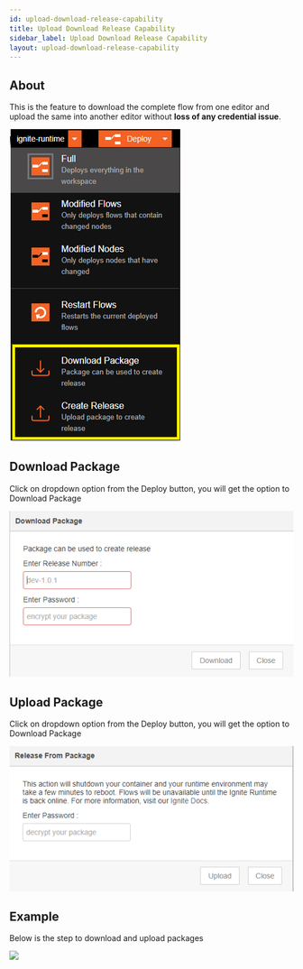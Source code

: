 ```yaml
---
id: upload-download-release-capability
title: Upload Download Release Capability
sidebar_label: Upload Download Release Capability
layout: upload-download-release-capability
---
```


## About

This is the feature to download the complete flow from one editor and upload the same into another editor without <b>loss of any credential issue</b>.

![](../assets/releaseCapability/ignite-release-capability.png)

## Download Package

Click on dropdown option from the Deploy button, you will get the option to Download Package

![](../assets/releaseCapability/ignite-release-capability-download.png)

## Upload Package

Click on dropdown option from the Deploy button, you will get the option to Download Package

![](../assets/releaseCapability/ignite-release-capability-upload.png)

## Example

Below is the step to download and upload packages

![](../assets/releaseCapability/ignite-release-capability.gif)

